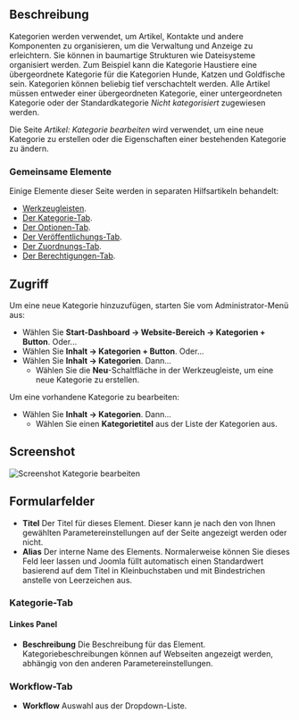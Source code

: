 <!-- Filename: Help4.x:Articles:_New_or_Edit_Category / Display title: Artikel: Kategorie bearbeiten -->

## Beschreibung

Kategorien werden verwendet, um Artikel, Kontakte und andere
Komponenten zu organisieren, um die Verwaltung und Anzeige zu erleichtern. Sie können in baumartige Strukturen wie Dateisysteme organisiert werden. Zum Beispiel kann die Kategorie Haustiere eine übergeordnete Kategorie für die Kategorien Hunde, Katzen und Goldfische sein. Kategorien können beliebig tief verschachtelt werden. Alle Artikel müssen entweder einer übergeordneten Kategorie, einer untergeordneten Kategorie oder der Standardkategorie *Nicht kategorisiert* zugewiesen werden.

Die Seite *Artikel: Kategorie bearbeiten* wird verwendet, um eine neue Kategorie zu erstellen oder die Eigenschaften einer bestehenden Kategorie zu ändern.

### Gemeinsame Elemente

Einige Elemente dieser Seite werden in separaten Hilfsartikeln behandelt:

* [Werkzeugleisten](jdocmanual?article=help/common-elements/toolbars).
* [Der Kategorie-Tab](jdocmanual?article=help/common-elements/edit-category).
* [Der Optionen-Tab](jdocmanual?article=help/common-elements/edit-category-options).
* [Der Veröffentlichungs-Tab](jdocmanual?article=help/common-elements/edit-publishing).
* [Der Zuordnungs-Tab](jdocmanual?article=help/common-elements/edit-associations).
* [Der Berechtigungen-Tab](jdocmanual?article=help/common-elements/edit-permissions).

## Zugriff

Um eine neue Kategorie hinzuzufügen, starten Sie vom Administrator-Menü aus:

- Wählen Sie **Start-Dashboard → Website-Bereich → Kategorien + Button**. Oder...
- Wählen Sie **Inhalt → Kategorien + Button**. Oder...
- Wählen Sie **Inhalt → Kategorien**. Dann...
  - Wählen Sie die **Neu**-Schaltfläche in der Werkzeugleiste, um eine neue Kategorie zu erstellen.

Um eine vorhandene Kategorie zu bearbeiten:

- Wählen Sie **Inhalt → Kategorien**. Dann...
  - Wählen Sie einen **Kategorietitel** aus der Liste der Kategorien aus.

## Screenshot

![Screenshot Kategorie bearbeiten](../../../de/images/articles/articles-edit-category-category-tab.png "Kategorie bearbeiten")

## Formularfelder

- **Titel** Der Titel für dieses Element. Dieser kann je nach den von Ihnen gewählten Parametereinstellungen auf der Seite angezeigt werden oder nicht.
- **Alias** Der interne Name des Elements. Normalerweise können Sie dieses Feld leer lassen und Joomla füllt automatisch einen Standardwert basierend auf dem Titel in Kleinbuchstaben und mit Bindestrichen anstelle von Leerzeichen aus.

### Kategorie-Tab

#### Linkes Panel

- **Beschreibung** Die Beschreibung für das Element. Kategoriebeschreibungen können auf Webseiten angezeigt werden, abhängig von den anderen Parametereinstellungen.

### Workflow-Tab

- **Workflow** Auswahl aus der Dropdown-Liste.
